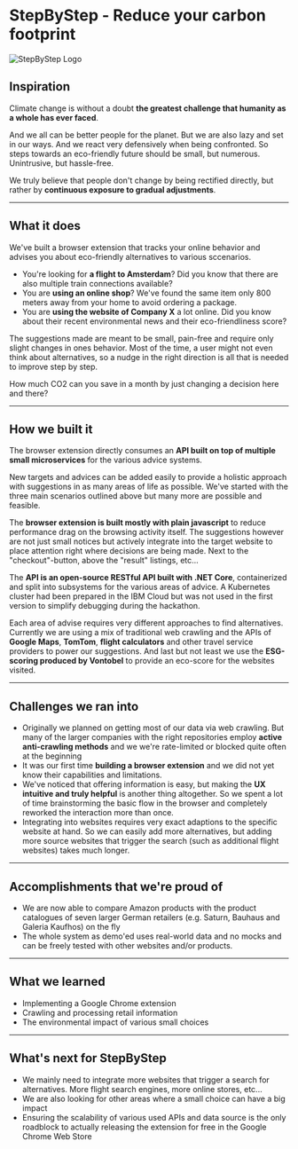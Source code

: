 # StepByStep - Reduce your carbon footprint

![StepByStep Logo](https://i.imgsafe.org/fe/fee8d8ed4f.png)

## Inspiration
Climate change is without a doubt **the greatest challenge that humanity as a whole has ever faced**.

And we all can be better people for the planet. But we are also lazy and set in our ways. And we react very defensively when being confronted. So steps towards an eco-friendly future should be small, but numerous. Unintrusive, but hassle-free.

We truly believe that people don't change by being rectified directly, but rather by **continuous exposure to gradual adjustments**.

---

## What it does
We've built a browser extension that tracks your online behavior and advises you about eco-friendly alternatives to various sccenarios. 

* You're looking for **a flight to Amsterdam**? Did you know that there are also multiple train connections available?
* You are **using an online shop**? We've found the same item only 800 meters away from your home to avoid ordering a package.
* You are **using the website of Company X** a lot online. Did you know about their recent environmental news and their eco-friendliness score?

The suggestions made are meant to be small, pain-free and require only slight changes in ones behavior. Most of the time, a user might not even think about alternatives, so a nudge in the right direction is all that is needed to improve step by step.

How much CO2 can you save in a month by just changing a decision here and there?

---

## How we built it
The browser extension directly consumes an **API built on top of multiple small microservices** for the various advice systems. 

New targets and advices can be added easily to provide a holistic approach with suggestions in as many areas of life as possible. We've started with the three main scenarios outlined above but many more are possible and feasible.

The **browser extension is built mostly with plain javascript** to reduce performance drag on the browsing activity itself. The suggestions however are not just small notices but actively integrate into the target website to place attention right where decisions are being made. Next to the "checkout"-button, above the "result" listings, etc...

The **API is an open-source RESTful API built with .NET Core**, containerized and split into subsystems for the various areas of advice. A Kubernetes cluster had been prepared in the IBM Cloud but was not used in the first version to simplify debugging during the hackathon.

Each area of advise requires very different approaches to find alternatives. Currently we are using a mix of traditional web crawling and the APIs of **Google Maps**, **TomTom**, **flight calculators** and other travel service providers to power our suggestions. And last but not least we use the **ESG-scoring produced by Vontobel** to provide an eco-score for the websites visited.

---

## Challenges we ran into
* Originally we planned on getting most of our data via web crawling. But many of the larger companies with the right repositories employ **active anti-crawling methods** and we we're rate-limited or blocked quite often at the beginning
* It was our first time **building a browser extension** and we did not yet know their capabilities and limitations.
* We've noticed that offering information is easy, but making the **UX intuitive and truly helpful** is another thing altogether. So we spent a lot of time brainstorming the basic flow in the browser and completely reworked the interaction more than once.
* Integrating into websites requires very exact adaptions to the specific website at hand. So we can easily add more alternatives, but adding more source websites that trigger the search (such as additional flight websites) takes much longer.

---

## Accomplishments that we're proud of
* We are now able to compare Amazon products with the product catalogues of seven larger German retailers (e.g. Saturn, Bauhaus and Galeria Kaufhos) on the fly
* The whole system as demo'ed uses real-world data and no mocks and can be freely tested with other websites and/or products.

---

## What we learned
* Implementing a Google Chrome extension
* Crawling and processing retail information
* The environmental impact of various small choices

---

## What's next for StepByStep
* We mainly need to integrate more websites that trigger a search for alternatives. More flight search engines, more online stores, etc...
* We are also looking for other areas where a small choice can have a big impact
* Ensuring the scalability of various used APIs and data source is the only roadblock to actually releasing the extension for free in the Google Chrome Web Store